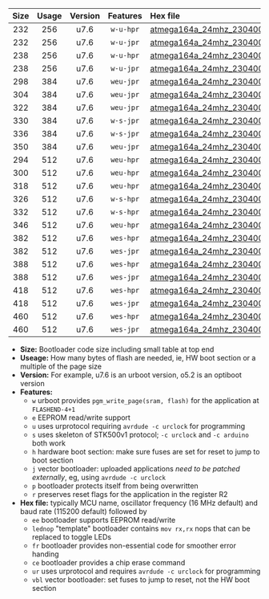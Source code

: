 |Size|Usage|Version|Features|Hex file|
|:-:|:-:|:-:|:-:|:--|
|232|256|u7.6|`w-u-hpr`|[atmega164a_24mhz_230400bps_ur.hex](https://raw.githubusercontent.com/stefanrueger/urboot/main//atmega164a_24mhz_230400bps_ur.hex)|
|232|256|u7.6|`w-u-jpr`|[atmega164a_24mhz_230400bps_ur_vbl.hex](https://raw.githubusercontent.com/stefanrueger/urboot/main//atmega164a_24mhz_230400bps_ur_vbl.hex)|
|238|256|u7.6|`w-u-hpr`|[atmega164a_24mhz_230400bps_lednop_ur.hex](https://raw.githubusercontent.com/stefanrueger/urboot/main//atmega164a_24mhz_230400bps_lednop_ur.hex)|
|238|256|u7.6|`w-u-jpr`|[atmega164a_24mhz_230400bps_lednop_ur_vbl.hex](https://raw.githubusercontent.com/stefanrueger/urboot/main//atmega164a_24mhz_230400bps_lednop_ur_vbl.hex)|
|298|384|u7.6|`weu-jpr`|[atmega164a_24mhz_230400bps_ee_ur_vbl.hex](https://raw.githubusercontent.com/stefanrueger/urboot/main//atmega164a_24mhz_230400bps_ee_ur_vbl.hex)|
|304|384|u7.6|`weu-jpr`|[atmega164a_24mhz_230400bps_ee_lednop_ur_vbl.hex](https://raw.githubusercontent.com/stefanrueger/urboot/main//atmega164a_24mhz_230400bps_ee_lednop_ur_vbl.hex)|
|322|384|u7.6|`weu-jpr`|[atmega164a_24mhz_230400bps_ee_lednop_fr_ur_vbl.hex](https://raw.githubusercontent.com/stefanrueger/urboot/main//atmega164a_24mhz_230400bps_ee_lednop_fr_ur_vbl.hex)|
|330|384|u7.6|`w-s-jpr`|[atmega164a_24mhz_230400bps_vbl.hex](https://raw.githubusercontent.com/stefanrueger/urboot/main//atmega164a_24mhz_230400bps_vbl.hex)|
|336|384|u7.6|`w-s-jpr`|[atmega164a_24mhz_230400bps_lednop_vbl.hex](https://raw.githubusercontent.com/stefanrueger/urboot/main//atmega164a_24mhz_230400bps_lednop_vbl.hex)|
|350|384|u7.6|`weu-jpr`|[atmega164a_24mhz_230400bps_ee_lednop_fr_ce_ur_vbl.hex](https://raw.githubusercontent.com/stefanrueger/urboot/main//atmega164a_24mhz_230400bps_ee_lednop_fr_ce_ur_vbl.hex)|
|294|512|u7.6|`weu-hpr`|[atmega164a_24mhz_230400bps_ee_ur.hex](https://raw.githubusercontent.com/stefanrueger/urboot/main//atmega164a_24mhz_230400bps_ee_ur.hex)|
|300|512|u7.6|`weu-hpr`|[atmega164a_24mhz_230400bps_ee_lednop_ur.hex](https://raw.githubusercontent.com/stefanrueger/urboot/main//atmega164a_24mhz_230400bps_ee_lednop_ur.hex)|
|318|512|u7.6|`weu-hpr`|[atmega164a_24mhz_230400bps_ee_lednop_fr_ur.hex](https://raw.githubusercontent.com/stefanrueger/urboot/main//atmega164a_24mhz_230400bps_ee_lednop_fr_ur.hex)|
|326|512|u7.6|`w-s-hpr`|[atmega164a_24mhz_230400bps.hex](https://raw.githubusercontent.com/stefanrueger/urboot/main//atmega164a_24mhz_230400bps.hex)|
|332|512|u7.6|`w-s-hpr`|[atmega164a_24mhz_230400bps_lednop.hex](https://raw.githubusercontent.com/stefanrueger/urboot/main//atmega164a_24mhz_230400bps_lednop.hex)|
|346|512|u7.6|`weu-hpr`|[atmega164a_24mhz_230400bps_ee_lednop_fr_ce_ur.hex](https://raw.githubusercontent.com/stefanrueger/urboot/main//atmega164a_24mhz_230400bps_ee_lednop_fr_ce_ur.hex)|
|382|512|u7.6|`wes-hpr`|[atmega164a_24mhz_230400bps_ee.hex](https://raw.githubusercontent.com/stefanrueger/urboot/main//atmega164a_24mhz_230400bps_ee.hex)|
|382|512|u7.6|`wes-jpr`|[atmega164a_24mhz_230400bps_ee_vbl.hex](https://raw.githubusercontent.com/stefanrueger/urboot/main//atmega164a_24mhz_230400bps_ee_vbl.hex)|
|388|512|u7.6|`wes-hpr`|[atmega164a_24mhz_230400bps_ee_lednop.hex](https://raw.githubusercontent.com/stefanrueger/urboot/main//atmega164a_24mhz_230400bps_ee_lednop.hex)|
|388|512|u7.6|`wes-jpr`|[atmega164a_24mhz_230400bps_ee_lednop_vbl.hex](https://raw.githubusercontent.com/stefanrueger/urboot/main//atmega164a_24mhz_230400bps_ee_lednop_vbl.hex)|
|418|512|u7.6|`wes-hpr`|[atmega164a_24mhz_230400bps_ee_lednop_fr.hex](https://raw.githubusercontent.com/stefanrueger/urboot/main//atmega164a_24mhz_230400bps_ee_lednop_fr.hex)|
|418|512|u7.6|`wes-jpr`|[atmega164a_24mhz_230400bps_ee_lednop_fr_vbl.hex](https://raw.githubusercontent.com/stefanrueger/urboot/main//atmega164a_24mhz_230400bps_ee_lednop_fr_vbl.hex)|
|460|512|u7.6|`wes-hpr`|[atmega164a_24mhz_230400bps_ee_lednop_fr_ce.hex](https://raw.githubusercontent.com/stefanrueger/urboot/main//atmega164a_24mhz_230400bps_ee_lednop_fr_ce.hex)|
|460|512|u7.6|`wes-jpr`|[atmega164a_24mhz_230400bps_ee_lednop_fr_ce_vbl.hex](https://raw.githubusercontent.com/stefanrueger/urboot/main//atmega164a_24mhz_230400bps_ee_lednop_fr_ce_vbl.hex)|

- **Size:** Bootloader code size including small table at top end
- **Useage:** How many bytes of flash are needed, ie, HW boot section or a multiple of the page size
- **Version:** For example, u7.6 is an urboot version, o5.2 is an optiboot version
- **Features:**
  + `w` urboot provides `pgm_write_page(sram, flash)` for the application at `FLASHEND-4+1`
  + `e` EEPROM read/write support
  + `u` uses urprotocol requiring `avrdude -c urclock` for programming
  + `s` uses skeleton of STK500v1 protocol; `-c urclock` and `-c arduino` both work
  + `h` hardware boot section: make sure fuses are set for reset to jump to boot section
  + `j` vector bootloader: uploaded applications *need to be patched externally*, eg, using `avrdude -c urclock`
  + `p` bootloader protects itself from being overwritten
  + `r` preserves reset flags for the application in the register R2
- **Hex file:** typically MCU name, oscillator frequency (16 MHz default) and baud rate (115200 default) followed by
  + `ee` bootloader supports EEPROM read/write
  + `lednop` "template" bootloader contains `mov rx,rx` nops that can be replaced to toggle LEDs
  + `fr` bootloader provides non-essential code for smoother error handing
  + `ce` bootloader provides a chip erase command
  + `ur` uses urprotocol and requires `avrdude -c urclock` for programming
  + `vbl` vector bootloader: set fuses to jump to reset, not the HW boot section
